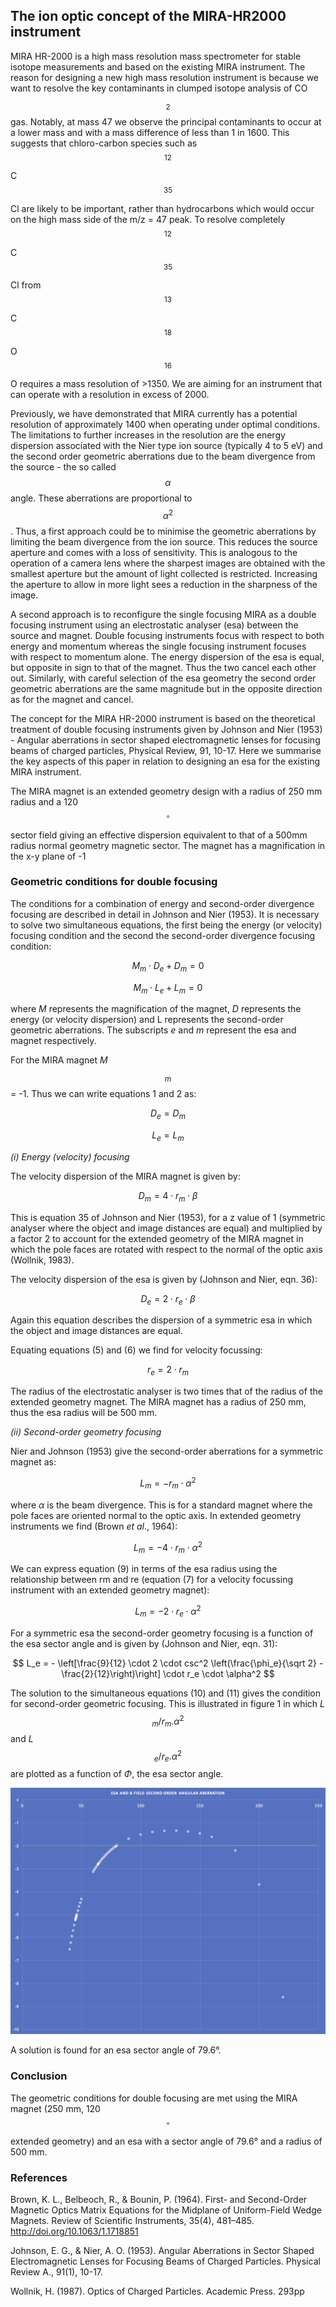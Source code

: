 <script src="https://cdn.mathjax.org/mathjax/latest/MathJax.js?config=TeX-AMS-MML_HTMLorMML" type="text/javascript"></script>

## The ion optic concept of the MIRA-HR2000 instrument ##


MIRA HR-2000 is a high mass resolution mass spectrometer for stable isotope
measurements and based on the existing MIRA instrument. The reason for designing
a new high mass resolution instrument is because we want to resolve the key
contaminants in clumped isotope analysis of CO$$_2$$ gas. Notably, at mass 47 we
observe the principal contaminants to occur at a lower mass and with a mass
difference of less than 1 in 1600. This suggests that chloro-carbon species such as
$$^{12}$$C$$^{35}$$Cl are likely to be important, rather than hydrocarbons which
would occur on the high mass side of the m/z = 47 peak. To resolve completely
$$^{12}$$C$$^{35}$$Cl from $$^{13}$$C$$^{18}$$O$$^{16}$$O requires a mass
resolution of >1350. We are aiming for an instrument that can operate with a
resolution in excess of 2000.

Previously, we have demonstrated that MIRA currently has a potential resolution
of approximately 1400 when operating under optimal conditions. The limitations to
further increases in the resolution are the energy dispersion associated with the
Nier type ion source (typically 4 to 5 eV) and the second order geometric
aberrations due to the beam divergence from the source - the so called
$$\alpha$$ angle. These aberrations are proportional to $$\alpha^2$$. Thus, a first approach could be to minimise the
geometric aberrations by limiting the beam divergence from the ion
source. This reduces the source aperture and comes with a
loss of sensitivity. This is analogous to the operation of a camera lens where
the sharpest images are obtained with the smallest aperture but the amount of
light collected is restricted. Increasing the aperture to allow in more light
sees a reduction in the sharpness of the image.

A second approach is to reconfigure the single focusing MIRA as a double focusing instrument using
an electrostatic analyser (esa) between the source and magnet. Double focusing
instruments focus with respect to both energy and momentum whereas the single focusing instrument focuses with respect to momentum alone. The energy dispersion of
the esa is equal, but opposite in sign to that of the magnet. Thus the two
cancel each other out. Similarly, with careful selection of the esa geometry
the second order geometric aberrations are the same magnitude but in the
opposite direction as for the magnet and cancel.

The concept for the MIRA HR-2000 instrument is based on the theoretical
treatment of double focusing instruments given by Johnson and Nier (1953) - Angular
aberrations in sector shaped electromagnetic lenses for focusing beams of
charged particles, Physical Review, 91, 10-17. Here we summarise the key aspects
of this paper in relation to designing an esa for the existing MIRA instrument.

The MIRA magnet is an extended geometry design with a radius of 250 mm radius and a 
120$$^\circ$$ sector field giving an effective dispersion equivalent to
that of a 500mm radius normal geometry magnetic sector. The magnet has a
magnification in the x-y plane of -1

### Geometric conditions for double focusing

The conditions for a combination of energy and second-order divergence focusing
are described in detail in Johnson and Nier (1953). It is necessary to solve two
simultaneous equations, the first being the energy (or velocity) focusing
condition and the second the second-order divergence focusing condition:

$$
M_m \cdot D_e + D_m = 0
$$

$$
M_m \cdot L_e + L_m = 0
$$

where *M* represents the magnification of the magnet, *D* represents the energy
(or velocity dispersion) and L represents the second-order geometric
aberrations. The subscripts *e* and *m* represent the esa and magnet
respectively.

For the MIRA magnet *M*$$_m$$ = -1. Thus we can write equations 1 and 2 as:

$$
D_e = D_m
$$

$$
L_e = L_m
$$

*(i) Energy (velocity) focusing*

The velocity dispersion of the MIRA magnet is given by:

$$
D_m = 4 \cdot r_m \cdot \beta
$$

This is equation 35 of Johnson and Nier (1953), for a z value of 1 (symmetric
analyser where the object and image distances are equal) and multiplied by a
factor 2 to account for the extended geometry of the MIRA magnet in which the
pole faces are rotated with respect to the normal of the optic axis (Wollnik,
1983).

The velocity dispersion of the esa is given by (Johnson and Nier, eqn. 36):

$$
D_e = 2 \cdot r_e \cdot \beta
$$

Again this equation describes the dispersion of a symmetric esa in which the
object and image distances are equal.

Equating equations (5) and (6) we find for velocity focussing:

$$
r_e = 2 \cdot r_m
$$

The radius of the electrostatic analyser is two times that of the radius of the
extended geometry magnet. The MIRA magnet has a radius of 250 mm, thus the esa
radius will be 500 mm.

*(ii) Second-order geometry focusing*

Nier and Johnson (1953) give the second-order aberrations for a symmetric magnet
as:

$$
L_m = -r_m \cdot \alpha^2
$$

where *α* is the beam divergence. This is for a standard magnet where the pole
faces are oriented normal to the optic axis. In extended geometry instruments we find
(Brown *et al*., 1964):

$$
L_m = -4 \cdot r_m \cdot \alpha^2
$$

We can express equation (9) in terms of the esa radius using the relationship
between rm and re (equation (7) for a velocity focussing instrument with an
extended geometry magnet):

$$
L_m = -2 \cdot r_e \cdot \alpha^2
$$

For a symmetric esa the second-order geometry focusing is a function of the esa
sector angle and is given by (Johnson and Nier, eqn. 31):

$$
L_e = - \left[\frac{9}{12} \cdot 2 \cdot csc^2 \left(\frac{\phi_e}{\sqrt 2} - \frac{2}{12}\right)\right] \cdot r_e \cdot \alpha^2
$$

The solution to the simultaneous equations (10) and (11) gives the condition for
second-order geometric focusing. This is illustrated in figure 1 in which
*L*$$_m/r_m.α^2$$ and *L*$$_e/r_e.α^2$$ are plotted as a function of *Φ*, the
esa sector angle.

<img src="images/double_focusing_condition.jpg?raw=true"/>

A solution is found for an esa sector angle of 79.6°.

### Conclusion

The geometric conditions for double focusing are met using the MIRA magnet (250
mm, 120$$^\circ$$ extended geometry) and an esa with a sector angle of 79.6° and
a radius of 500 mm.

### References

Brown, K. L., Belbeoch, R., & Bounin, P. (1964). First- and Second-Order
Magnetic Optics Matrix Equations for the Midplane of Uniform-Field Wedge
Magnets. Review of Scientific Instruments, 35(4), 481–485.
http://doi.org/10.1063/1.1718851

Johnson, E. G., & Nier, A. O. (1953). Angular Aberrations in Sector Shaped
Electromagnetic Lenses for Focusing Beams of Charged Particles. Physical Review
A., 91(1), 10-17.

Wollnik, H. (1987). Optics of Charged Particles. Academic Press. 293pp
